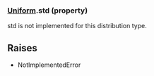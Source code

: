 ### [Uniform](Uniform.md).std (property)




std is not implemented for this distribution type.

Raises
--------
* NotImplementedError

